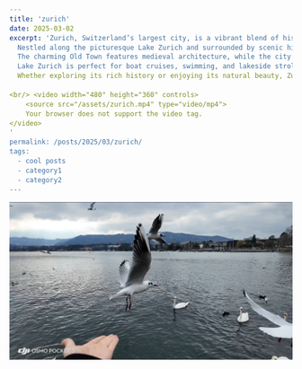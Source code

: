 ```yaml
---
title: 'zurich'
date: 2025-03-02
excerpt: 'Zurich, Switzerland’s largest city, is a vibrant blend of history, culture, and modern innovation.
  Nestled along the picturesque Lake Zurich and surrounded by scenic hills, it offers stunning views and endless outdoor activities.
  The charming Old Town features medieval architecture, while the city’s museums, arts scene, and lively nightlife make it a cultural hub.
  Lake Zurich is perfect for boat cruises, swimming, and lakeside strolls, adding to the city's unique charm.
  Whether exploring its rich history or enjoying its natural beauty, Zurich is a must-visit destination.

<br/> <video width="480" height="360" controls>
    <source src="/assets/zurich.mp4" type="video/mp4">
    Your browser does not support the video tag.
</video>
'
permalink: /posts/2025/03/zurich/
tags:
  - cool posts
  - category1
  - category2
---
```

<img src='/images/zurich.png' alt="Zurich">
